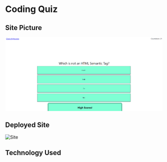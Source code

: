 # Coding Quiz

## Site Picture
![SitePicture](codingquiz.png)

## Deployed Site
![Site](https://markosanchez800.github.io/coding-quiz/)

## Technology Used